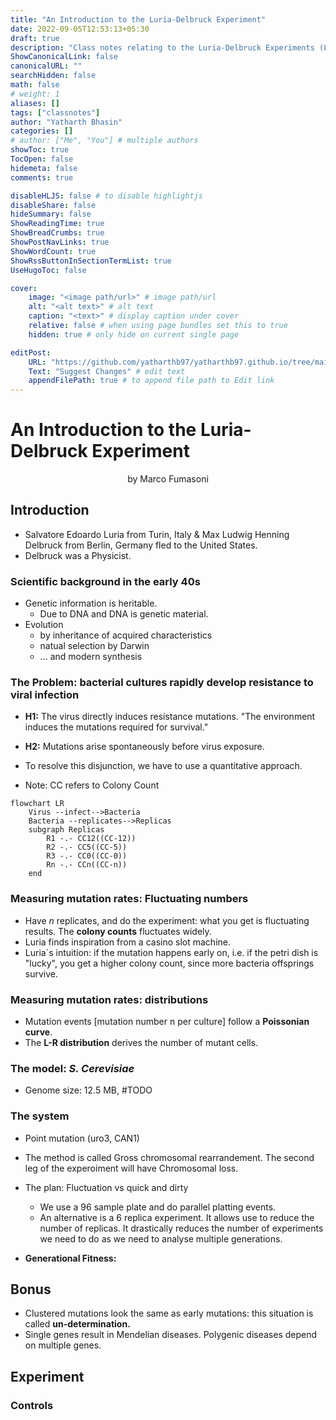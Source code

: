 ```yaml
---
title: "An Introduction to the Luria-Delbruck Experiment"
date: 2022-09-05T12:53:13+05:30
draft: true
description: "Class notes relating to the Luria-Delbruck Experiments (Lectures and Experimentation)."
ShowCanonicalLink: false
canonicalURL: ""
searchHidden: false
math: false
# weight: 1
aliases: []
tags: ["classnotes"]
author: "Yatharth Bhasin"
categories: []
# author: ["Me", "You"] # multiple authors
showToc: true
TocOpen: false
hidemeta: false
comments: true

disableHLJS: false # to disable highlightjs
disableShare: false
hideSummary: false
ShowReadingTime: true
ShowBreadCrumbs: true
ShowPostNavLinks: true
ShowWordCount: true
ShowRssButtonInSectionTermList: true
UseHugoToc: false

cover:
    image: "<image path/url>" # image path/url
    alt: "<alt text>" # alt text
    caption: "<text>" # display caption under cover
    relative: false # when using page bundles set this to true
    hidden: true # only hide on current single page

editPost:
    URL: "https://github.com/yatharthb97/yatharthb97.github.io/tree/main/content/"
    Text: "Suggest Changes" # edit text
    appendFilePath: true # to append file path to Edit link
---
```




# An Introduction to the Luria-Delbruck Experiment

<center> by Marco Fumasoni </center>

## Introduction

+ Salvatore Edoardo Luria from Turin, Italy & Max Ludwig Henning Delbruck from Berlin, Germany fled to the United States.
+ Delbruck was a Physicist.

### Scientific background in the early 40s

+ Genetic information is heritable.
  + Due to DNA and DNA is genetic material.
+ Evolution
  + by inheritance of acquired characteristics
  + natual selection by Darwin
  + ... and modern synthesis

### The Problem: bacterial cultures rapidly develop resistance to viral infection

+ **H1:** The virus directly induces resistance mutations. "The environment induces the mutations required for survival."

+ **H2:** Mutations arise spontaneously before virus exposure.

+ To resolve this disjunction, we have to use a quantitative approach.
+ Note: CC refers to Colony Count

```mermaid
flowchart LR
	Virus --infect-->Bacteria
	Bacteria --replicates-->Replicas
	subgraph Replicas
		R1 -.- CC12((CC-12))
		R2 -.- CC5((CC-5))
		R3 -.- CC0((CC-0))
		Rn -.- CCn((CC-n))
	end
```

### Measuring mutation rates: Fluctuating numbers

+ Have $n$ replicates, and do the experiment: what you get is fluctuating results. The **colony counts** fluctuates widely.
+ Luria finds inspiration from a casino slot machine.
+ Luria´s intuition: if the mutation happens early on, i.e. if the petri dish is "lucky", you get a higher colony count, since more bacteria offsprings survive.

### Measuring mutation rates: distributions

+ Mutation events [mutation number n per culture] follow a **Poissonian curve**.
+ The **L-R distribution** derives the number of mutant cells.

### The model: *S. Cerevisiae*

+ Genome size: 12.5 MB, #TODO

### The system

+ Point mutation (uro3, CAN1)
+ The method is called Gross chromosomal rearrandement. The second leg of the experoiment will have Chromosomal loss.

+ The plan: Fluctuation vs quick and dirty
  + We use a 96 sample plate and do parallel platting events.
  + An alternative is a 6 replica experiment. It allows use to reduce the number of replicas. It drastically reduces the number of experiments we need to do as we need to analyse multiple generations.
+ **Generational Fitness:** 

### 



## Bonus

+ Clustered mutations look the same as early mutations: this situation is called **un-determination.**
+ Single genes result in Mendelian diseases. Polygenic diseases depend on multiple genes.





## Experiment



### Controls

